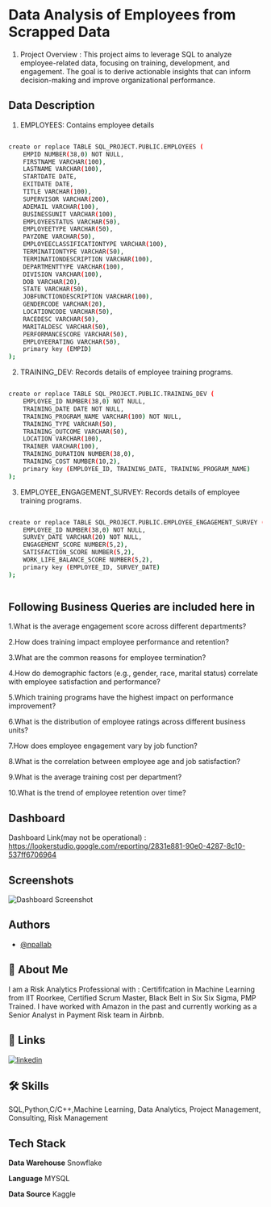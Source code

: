 
# Data Analysis of Employees from Scrapped Data
1. Project Overview : This project aims to leverage SQL to analyze employee-related data, focusing on training, development, and engagement. The goal is to derive actionable insights that can inform decision-making and improve organizational performance.








## Data Description


1. EMPLOYEES: Contains employee details

```bash

create or replace TABLE SQL_PROJECT.PUBLIC.EMPLOYEES (
    EMPID NUMBER(38,0) NOT NULL,
    FIRSTNAME VARCHAR(100),
    LASTNAME VARCHAR(100),
    STARTDATE DATE,
    EXITDATE DATE,
    TITLE VARCHAR(100),
    SUPERVISOR VARCHAR(200),
    ADEMAIL VARCHAR(100),
    BUSINESSUNIT VARCHAR(100),
    EMPLOYEESTATUS VARCHAR(50),
    EMPLOYEETYPE VARCHAR(50),
    PAYZONE VARCHAR(50),
    EMPLOYEECLASSIFICATIONTYPE VARCHAR(100),
    TERMINATIONTYPE VARCHAR(50),
    TERMINATIONDESCRIPTION VARCHAR(100),
    DEPARTMENTTYPE VARCHAR(100),
    DIVISION VARCHAR(100),
    DOB VARCHAR(20),
    STATE VARCHAR(50),
    JOBFUNCTIONDESCRIPTION VARCHAR(100),
    GENDERCODE VARCHAR(20),
    LOCATIONCODE VARCHAR(50),
    RACEDESC VARCHAR(50),
    MARITALDESC VARCHAR(50),
    PERFORMANCESCORE VARCHAR(50),
    EMPLOYEERATING VARCHAR(50),
    primary key (EMPID)
);

```
2. TRAINING_DEV: Records details of employee training programs.

```bash

create or replace TABLE SQL_PROJECT.PUBLIC.TRAINING_DEV (
    EMPLOYEE_ID NUMBER(38,0) NOT NULL,
    TRAINING_DATE DATE NOT NULL,
    TRAINING_PROGRAM_NAME VARCHAR(100) NOT NULL,
    TRAINING_TYPE VARCHAR(50),
    TRAINING_OUTCOME VARCHAR(50),
    LOCATION VARCHAR(100),
    TRAINER VARCHAR(100),
    TRAINING_DURATION NUMBER(38,0),
    TRAINING_COST NUMBER(10,2),
    primary key (EMPLOYEE_ID, TRAINING_DATE, TRAINING_PROGRAM_NAME)
);


```

3. EMPLOYEE_ENGAGEMENT_SURVEY: Records details of employee training programs.

```bash

create or replace TABLE SQL_PROJECT.PUBLIC.EMPLOYEE_ENGAGEMENT_SURVEY (
    EMPLOYEE_ID NUMBER(38,0) NOT NULL,
    SURVEY_DATE VARCHAR(20) NOT NULL,
    ENGAGEMENT_SCORE NUMBER(5,2),
    SATISFACTION_SCORE NUMBER(5,2),
    WORK_LIFE_BALANCE_SCORE NUMBER(5,2),
    primary key (EMPLOYEE_ID, SURVEY_DATE)
);



```


## Following Business Queries are included here in 

1.What is the average engagement score across different departments?

2.How does training impact employee performance and retention?

3.What are the common reasons for employee termination?

4.How do demographic factors (e.g., gender, race, marital status) correlate with employee satisfaction and performance?

5.Which training programs have the highest impact on performance improvement?

6.What is the distribution of employee ratings across different business units?

7.How does employee engagement vary by job function?

8.What is the correlation between employee age and job satisfaction?

9.What is the average training cost per department?

10.What is the trend of employee retention over time?


## Dashboard

Dashboard Link(may not be operational) : https://lookerstudio.google.com/reporting/2831e881-90e0-4287-8c10-537ff6706964



## Screenshots

![Dashboard Screenshot](https://ibb.co/vZ1tKsy)


## Authors

- [@npallab](https://www.github.com/npallab)


## 🚀 About Me
I am a Risk Analytics Professional with : Certififcation in Machine Learning from IIT Roorkee, Certified Scrum Master, Black Belt in Six Six Sigma, PMP Trained. I have worked with Amazon in the past and currently working as a Senior Analyst in Payment Risk team in Airbnb.


## 🔗 Links

[![linkedin](https://img.shields.io/badge/linkedin-0A66C2?style=for-the-badge&logo=linkedin&logoColor=white)](https://www.linkedin.com/in/pallabnath/)


## 🛠 Skills
SQL,Python,C/C++,Machine Learning, Data Analytics, Project Management, Consulting, Risk Management


## Tech Stack

**Data Warehouse** Snowflake

**Language** MYSQL

**Data Source** Kaggle

